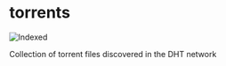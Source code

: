 torrents 
========
![Indexed](https://img.shields.io/badge/indexed-98897-blue)

Collection of torrent files discovered in the DHT network
